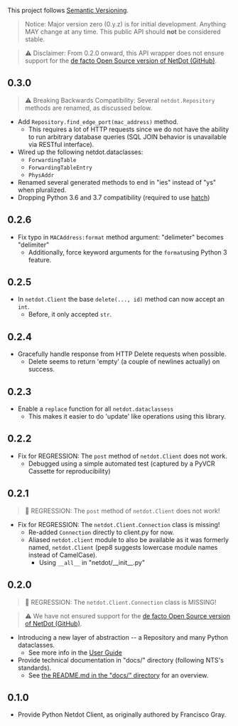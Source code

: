 This project follows [Semantic Versioning](https://semver.org/).

> Notice: Major version zero (0.y.z) is for initial development. Anything MAY change at any time. 
> This public API should **not** be considered stable.

> ⚠ Disclaimer: From 0.2.0 onward, this API wrapper does not ensure support for the [de facto Open Source version of NetDot (GitHub)](https://github.com/cvicente/Netdot).

## 0.3.0

> ⚠ Breaking Backwards Compatibility: Several `netdot.Repository` methods are renamed, as discussed below.

* Add `Repository.find_edge_port(mac_address)` method.
  * This requires a lot of HTTP requests since we do not have the ability to run arbitrary database queries (SQL JOIN behavior is unavailable via RESTful interface).
* Wired up the following netdot.dataclasses: 
  * `ForwardingTable`
  * `ForwardingTableEntry`
  * `PhysAddr`
* Renamed several generated methods to end in "ies" instead of "ys" when pluralized.
* Dropping Python 3.6 and 3.7 compatibility (required to use [hatch](https://github.com/pypa/hatch))


## 0.2.6

* Fix typo in `MACAddress:format` method argument: "delimeter" becomes "delimiter"
  * Additionally, force keyword arguments for the `format`using Python 3 feature.  

## 0.2.5

* In `netdot.Client` the base `delete(..., id)` method can now accept an `int`.
    * Before, it only accepted `str`.

## 0.2.4

* Gracefully handle response from HTTP Delete requests when possible.
  * Delete seems to return 'empty' (a couple of newlines actually) on success.

## 0.2.3

* Enable a `replace` function for all `netdot.dataclassess`
  * This makes it easier to do 'update' like operations using this library.

## 0.2.2

* Fix for REGRESSION: The `post` method of `netdot.Client` does not work.
  * Debugged using a simple automated test (captured by a PyVCR Cassette for reproducibility)


## 0.2.1

> 🐛 REGRESSION: The `post` method of `netdot.Client` does not work!

* Fix for REGRESSION: The `netdot.Client.Connection` class is missing!
  * Re-added `Connection` directly to client.py for now. 
  * Aliased `netdot.client` module to also be available as it was formerly named, `netdot.Client` (pep8 suggests lowercase module names instead of CamelCase).
    * Using `__all__` in "netdot/\_\_init\_\_.py" 


## 0.2.0 

> 🐛 REGRESSION: The `netdot.Client.Connection` class is MISSING!

> ⚠ We have not ensured support for the [de facto Open Source version of NetDot (GitHub)](https://github.com/cvicente/Netdot).

* Introducing a new layer of abstraction -- a Repository and many Python dataclasses.
    * See more info in the [User Guide](user-guide.md)
* Provide technical documentation in "docs/" directory (following NTS's standards).
    * See [the README.md in the "docs/" directory](README.md) for an overview.

## 0.1.0

* Provide Python Netdot Client, as originally authored by Francisco Gray.
